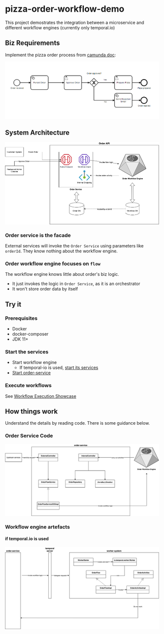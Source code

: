 # pizza-order-workflow-demo
This project demostrates the integration between a microservice and different workflow engines (currently only temporal.io) 

## Biz Requirements

Implement the pizza order process from [camunda doc](https://camunda.com/blog/2015/06/build-your-own-camunda-task-explorer/):

![pizz-order-image](./doc/pizza-order.png)


## System Architecture

![architecture](./doc/architecture.drawio.png)

### Order service is the facade

External services will invoke the `Order Service` using parameters like `orderId`. They know nothing about the workflow engine.

### Order workflow engine focuses on `flow` 

The workflow engine knows little about order's biz logic. 
* It just invokes the logic in `Order Service`, as it is an orchestrator
* It won't store order data by itself


## Try it

### Prerequisites 

* Docker
* docker-composer
* JDK 11+

### Start the services

* Start workflow engine
    * If temporal-io is used, [start its services](temporal-io-workflow/start-services.md)
* [Start order-service](order-service/start-services.md)


### Execute workflows

See [Workflow Execution Showcase](doc/workflow-execution-showcase.md)

## How things work

Understand the details by reading code. There is some guidance below.

### Order Service Code
![order-service-code-map](order-service/code-map.drawio.png)

### Workflow engine artefacts

#### if temporal.io is used
![temporal-code-map](temporal-io-workflow/code-map.drawio.png)
